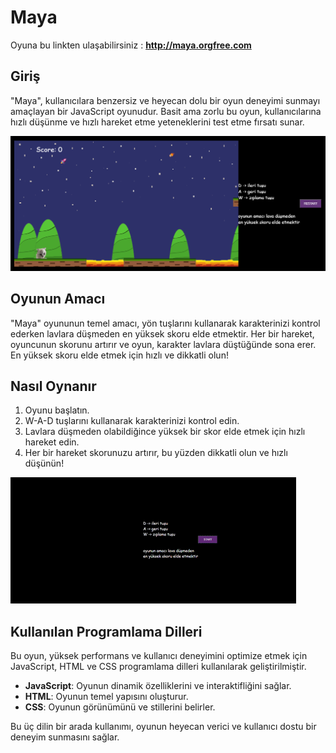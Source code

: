 # Maya

Oyuna bu linkten ulaşabilirsiniz : **http://maya.orgfree.com**

## Giriş
"Maya", kullanıcılara benzersiz ve heyecan dolu bir oyun deneyimi sunmayı amaçlayan bir JavaScript oyunudur. Basit ama zorlu bu oyun, kullanıcılarına hızlı düşünme ve hızlı hareket etme yeteneklerini test etme fırsatı sunar.

![Oyun İçi Görüntü1](images/readmeImages/gameImage1.png)


## Oyunun Amacı
"Maya" oyununun temel amacı, yön tuşlarını kullanarak karakterinizi kontrol ederken lavlara düşmeden en yüksek skoru elde etmektir. Her bir hareket, oyuncunun skorunu artırır ve oyun, karakter lavlara düştüğünde sona erer. En yüksek skoru elde etmek için hızlı ve dikkatli olun!

## Nasıl Oynanır
1. Oyunu başlatın.
2. W-A-D tuşlarını kullanarak karakterinizi kontrol edin.
3. Lavlara düşmeden olabildiğince yüksek bir skor elde etmek için hızlı hareket edin.
4. Her bir hareket skorunuzu artırır, bu yüzden dikkatli olun ve hızlı düşünün!

![Oyun İçi Görüntü](images/readmeImages/gamePlay.gif)

## Kullanılan Programlama Dilleri
Bu oyun, yüksek performans ve kullanıcı deneyimini optimize etmek için JavaScript, HTML ve CSS programlama dilleri kullanılarak geliştirilmiştir. 

- **JavaScript**: Oyunun dinamik özelliklerini ve interaktifliğini sağlar.
- **HTML**: Oyunun temel yapısını oluşturur.
- **CSS**: Oyunun görünümünü ve stillerini belirler.


Bu üç dilin bir arada kullanımı, oyunun heyecan verici ve kullanıcı dostu bir deneyim sunmasını sağlar.
